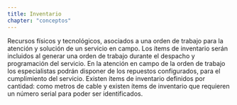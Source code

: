```yaml
---
title: Inventario
chapter: "conceptos"
---
```


Recursos físicos y tecnológicos, asociados a una orden de trabajo para la atención y solución de un servicio en campo. Los ítems de inventario serán incluidos al generar una orden de trabajo durante el despacho y programación del servicio. En la atención en campo de la orden de trabajo los especialistas podrán disponer de los repuestos configurados, para el cumplimiento del servicio. Existen ítems de inventario definidos por cantidad: como metros de cable y existen ítems de inventario que requieren un número serial para poder ser identificados.
